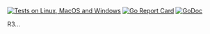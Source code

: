 [![Tests on Linux, MacOS and Windows](https://github.com/bep/golibtemplate/workflows/Test/badge.svg)](https://github.com/bep/golibtemplate/actions?query=workflow:Test)
[![Go Report Card](https://goreportcard.com/badge/github.com/bep/golibtemplate)](https://goreportcard.com/report/github.com/bep/golibtemplate)
[![GoDoc](https://godoc.org/github.com/bep/golibtemplate?status.svg)](https://godoc.org/github.com/bep/golibtemplate)


R3...